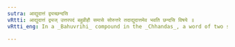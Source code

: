 ```yaml
---
sutra: आद्युदात्तं द्व्यच्छन्दसि
vRtti: आद्युदात्तं द्व्यज् उत्तरपदं बहुव्रीहौ समासे सोरुत्तरे तदाद्युदात्तमेव भवति छन्दसि विषये ॥
vRtti_eng: In a _Bahuvrihi_ compound in the _Chhandas_, a word of two syllables with acute on the first syllable, when preceded by सु, gets acute on the first syllable.

---
```

